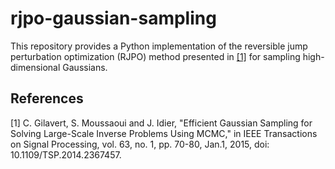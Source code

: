 # rjpo-gaussian-sampling

This repository provides a Python implementation of the reversible jump perturbation optimization (RJPO) method presented in [[1]](#1) for sampling high-dimensional Gaussians.

## References
<a id="1">[1]</a> 
C. Gilavert, S. Moussaoui and J. Idier, "Efficient Gaussian Sampling for Solving Large-Scale Inverse Problems Using MCMC," in IEEE Transactions on Signal Processing, vol. 63, no. 1, pp. 70-80, Jan.1, 2015, doi: 10.1109/TSP.2014.2367457.
